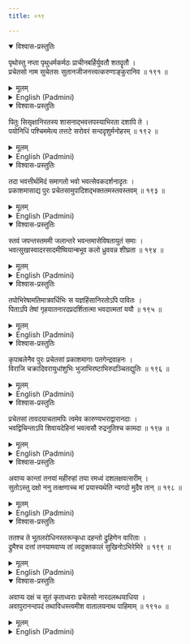 ```yaml
---
title: ०१९

---
```

<div class="audioEmbed"  caption="सीतालक्ष्मी-वाचनम्" src="https://archive.org/download/nArAyaNIyam-shlokawise-audio/019/019_01.mp3"></div>
<details open><summary>विश्वास-प्रस्तुतिः</summary>

पृथोस्तु नप्ता पृथुधर्मकर्मठः प्राचीनबर्हिर्युवतौ शतदॄतौ ।  
प्रचेतसो नाम सुचेतसः सुतानजीजनत्त्वत्करुणाङ्कुरानिव ॥ १९१ ॥
</details>
<details><summary>मूलम्</summary>

पृथोस्तु नप्ता पृथुधर्मकर्मठः प्राचीनबर्हिर्युवतौ शतदॄतौ ।  
प्रचेतसो नाम सुचेतसः सुतानजीजनत्त्वत्करुणाङ्कुरानिव ॥ १९१ ॥
</details>





<details ><summary>English (Padmini)</summary>

The great-grandson of Prithu, Pracheenabarhis, by name, who was noble and virtuous and ever intent on the path of righteousness and duty, begot by his young wife, Satadruti, a set of ten good sons (collectively called Prachetas), who looked as if they were young sprigs of Thy mercy.

</details>

<div class="audioEmbed"  caption="सीतालक्ष्मी-वाचनम्" src="https://archive.org/download/nArAyaNIyam-shlokawise-audio/019/019_02.mp3"></div>
<details open><summary>विश्वास-प्रस्तुतिः</summary>

पितुः सिसृक्षानिरतस्य शासनाद्भवत्तपस्याभिरता दशापि ते ।  
पयोनिधिं पश्चिममेत्य तत्तटे सरोवरं सन्ददृशुर्मनोहरम् ॥ १९२ ॥
</details>
<details><summary>मूलम्</summary>

पितुः सिसृक्षानिरतस्य शासनाद्भवत्तपस्याभिरता दशापि ते ।  
पयोनिधिं पश्चिममेत्य तत्तटे सरोवरं सन्ददृशुर्मनोहरम् ॥ १९२ ॥
</details>





<details ><summary>English (Padmini)</summary>

In accordance with the wish of their father, who was engaged in the task of creation, the ten sons, eager to do penance to Thee, came to the shore of the western ocean, where they found a beautiful lake.

</details>

<div class="audioEmbed"  caption="सीतालक्ष्मी-वाचनम्" src="https://archive.org/download/nArAyaNIyam-shlokawise-audio/019/019_03.mp3"></div>
<details open><summary>विश्वास-प्रस्तुतिः</summary>

तदा भवत्तीर्थमिदं समागतो भवो भवत्सेवकदर्शनादृतः ।  
प्रकाशमासाद्य पुरः प्रचेतसामुपादिशद्भक्ततमस्तवस्तवम् ॥ १९३ ॥
</details>
<details><summary>मूलम्</summary>

तदा भवत्तीर्थमिदं समागतो भवो भवत्सेवकदर्शनादृतः ।  
प्रकाशमासाद्य पुरः प्रचेतसामुपादिशद्भक्ततमस्तवस्तवम् ॥ १९३ ॥
</details>





<details ><summary>English (Padmini)</summary>

At that time, Thy most ardent devotee, Siva, also known as Srirudra, who is ever eager to see Thy devotees, arrived at this sanctified water spot. Siva appeared before Prachetas and taught them the Rudrageetha, a set of hymns praising Thy glory.

</details>

<div class="audioEmbed"  caption="सीतालक्ष्मी-वाचनम्" src="https://archive.org/download/nArAyaNIyam-shlokawise-audio/019/019_04.mp3"></div>
<details open><summary>विश्वास-प्रस्तुतिः</summary>

स्तवं जपन्तस्तममी जलान्तरे भवन्तमासेविषतायुतं समाः ।  
भवत्सुखास्वादरसादमीष्वियान्बभूव कलो ध्रुववन्न शीघ्रता ॥ १९४ ॥
</details>
<details><summary>मूलम्</summary>

स्तवं जपन्तस्तममी जलान्तरे भवन्तमासेविषतायुतं समाः ।  
भवत्सुखास्वादरसादमीष्वियान्बभूव कलो ध्रुववन्न शीघ्रता ॥ १९४ ॥
</details>





<details ><summary>English (Padmini)</summary>

Standing in the water, these devotees chanted those hymns of Thy glory, worshipping Thee for ten thousand years. As they were drowned in the nectar of Thy supreme bliss, they took a very long time to see Thee in person, unlike Dhruva, (who was blessed with Thy revelation after five months of penance).

</details>

<div class="audioEmbed"  caption="सीतालक्ष्मी-वाचनम्" src="https://archive.org/download/nArAyaNIyam-shlokawise-audio/019/019_05.mp3"></div>
<details open><summary>विश्वास-प्रस्तुतिः</summary>

तपोभिरेषामतिमात्रवर्धिभिः स यज्ञहिंसानिरतोऽपि पावितः ।  
पिताऽपि तेषां गृहयातनारदप्रदर्शितात्मा भवदात्मतां ययौ ॥ १९५ ॥
</details>
<details><summary>मूलम्</summary>

तपोभिरेषामतिमात्रवर्धिभिः स यज्ञहिंसानिरतोऽपि पावितः ।  
पिताऽपि तेषां गृहयातनारदप्रदर्शितात्मा भवदात्मतां ययौ ॥ १९५ ॥
</details>





<details ><summary>English (Padmini)</summary>

Due to the ever-increasing power of their penance, even their wicked ancestor, Vena, who obstructed all sacrifices to Thee, was cleansed of his sins. Their father, Pracheenabarhis, who attained the knowledge of self-revelation from sage Narada, who visited his abode, also merged in Thee.

</details>

<div class="audioEmbed"  caption="सीतालक्ष्मी-वाचनम्" src="https://archive.org/download/nArAyaNIyam-shlokawise-audio/019/019_06.mp3"></div>
<details open><summary>विश्वास-प्रस्तुतिः</summary>

कृपाबलेनैव पुरः प्रचेतसां प्रकाशमागाः पतगेन्द्रवाहनः ।  
विराजि चक्रादिवरायुधांशुभिः भुजाभिरष्टाभिरुदञ्चितद्युतिः ॥ १९६ ॥
</details>
<details><summary>मूलम्</summary>

कृपाबलेनैव पुरः प्रचेतसां प्रकाशमागाः पतगेन्द्रवाहनः ।  
विराजि चक्रादिवरायुधांशुभिः भुजाभिरष्टाभिरुदञ्चितद्युतिः ॥ १९६ ॥
</details>





<details ><summary>English (Padmini)</summary>

Owing to Thy boundless mercy, Thou appeared before Prachetas, seated aloft the Garuda Vahana, of glowing lustre, Thy eight arms radiant with the glittering light of those divine weapons, the conch etc. adorning them.

</details>

<div class="audioEmbed"  caption="सीतालक्ष्मी-वाचनम्" src="https://archive.org/download/nArAyaNIyam-shlokawise-audio/019/019_07.mp3"></div>
<details open><summary>विश्वास-प्रस्तुतिः</summary>

प्रचेतसां तावदयाचतामपिः त्वमेव कारुण्यभराद्वारानदाः ।  
भवद्विचिन्ताऽपि शिवायदेहिनां भवत्वसौ रुद्रनुतिश्च कामदा ॥ १९७ ॥
</details>
<details><summary>मूलम्</summary>

प्रचेतसां तावदयाचतामपिः त्वमेव कारुण्यभराद्वारानदाः ।  
भवद्विचिन्ताऽपि शिवायदेहिनां भवत्वसौ रुद्रनुतिश्च कामदा ॥ १९७ ॥
</details>





<details ><summary>English (Padmini)</summary>

Although Prachetas did not beg Thee for any favours, Thou granted them boons, due to Thy intense compassion, of Thine own will. Thy meditation alone is enough to give all good things to living creatures, and the chanting of Rudrageetha will grant all their rightful wishes.

</details>

<div class="audioEmbed"  caption="सीतालक्ष्मी-वाचनम्" src="https://archive.org/download/nArAyaNIyam-shlokawise-audio/019/019_08.mp3"></div>
<details open><summary>विश्वास-प्रस्तुतिः</summary>

अवाप्य कान्तां तनयां महीरुहां तया रमध्वं दशलक्षवत्सरीम् ।  
सुतोऽस्तु दक्षो ननु तत्क्षणाच्च मां प्रयास्यथेति न्यगदो मुदैव तान् ॥ १९८ ॥
</details>
<details><summary>मूलम्</summary>

अवाप्य कान्तां तनयां महीरुहां तया रमध्वं दशलक्षवत्सरीम् ।  
सुतोऽस्तु दक्षो ननु तत्क्षणाच्च मां प्रयास्यथेति न्यगदो मुदैव तान् ॥ १९८ ॥
</details>





<details ><summary>English (Padmini)</summary>

Thou blessed Prachetas with the boon of marrying Marisha, the daughter of trees, and enjoying life with her for a period of ten lakh years and begetting a son, named Daksha. Then they would attain Thee. Thus, Thou blessed them, joyfully.

</details>

<div class="audioEmbed"  caption="सीतालक्ष्मी-वाचनम्" src="https://archive.org/download/nArAyaNIyam-shlokawise-audio/019/019_09.mp3"></div>
<details open><summary>विश्वास-प्रस्तुतिः</summary>

ततश्च ते भूतलरोधिनस्तरून्कृधा दहन्तो द्रुहिणेन वारिताः ।  
द्रुमैश्च दत्तां तनयामवाप्य तां त्वदुक्तकालं सुखिनोऽभिरेमिरे ॥ १९९ ॥
</details>
<details><summary>मूलम्</summary>

ततश्च ते भूतलरोधिनस्तरून्कृधा दहन्तो द्रुहिणेन वारिताः ।  
द्रुमैश्च दत्तां तनयामवाप्य तां त्वदुक्तकालं सुखिनोऽभिरेमिरे ॥ १९९ ॥
</details>





<details ><summary>English (Padmini)</summary>

Seeing the dense growth of trees covering the earth, Prachetas started burning those trees in anger but God Brahma stopped them. They married the daughter given by the trees and spent their specified lifetime with her in happiness as foretold by Thee.

</details>

<div class="audioEmbed"  caption="सीतालक्ष्मी-वाचनम्" src="https://archive.org/download/nArAyaNIyam-shlokawise-audio/019/019_10.mp3"></div>
<details open><summary>विश्वास-प्रस्तुतिः</summary>

अवाप्य दक्षं च सुतं कृताध्वराः प्रचेतसो नारदलब्धयाधिया ।  
अवापुरानन्दपदं तथाविधस्त्वमीश वातालयनाथ पाहिमाम् ॥ १९१० ॥
</details>
<details><summary>मूलम्</summary>

अवाप्य दक्षं च सुतं कृताध्वराः प्रचेतसो नारदलब्धयाधिया ।  
अवापुरानन्दपदं तथाविधस्त्वमीश वातालयनाथ पाहिमाम् ॥ १९१० ॥
</details>

<details ><summary>English (Padmini)</summary>

After begetting Daksha as their son, Prachetas observed numerous sacrifices to Thee. With the spiritual knowledge taught by sage Narada, they attained salvation in the abode of Supreme Bliss. Oh Guruvayurappa ! The Supreme Lord ! May Thou protect me.

</details>

